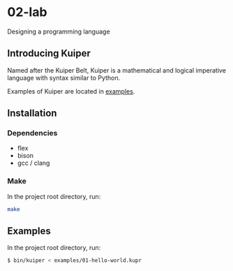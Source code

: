 # 02-lab
Designing a programming language

## Introducing Kuiper
Named after the Kuiper Belt, Kuiper is a mathematical and logical imperative language with syntax similar to Python.

Examples of Kuiper are located in [examples](examples/).

## Installation

### Dependencies
- flex
- bison
- gcc / clang

### Make
In the project root directory, run:
```sh
make
```

## Examples
In the project root directory, run:
```sh
$ bin/kuiper < examples/01-hello-world.kupr
```
